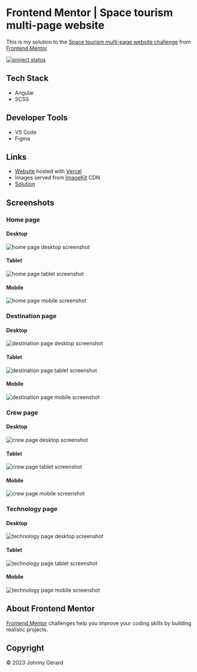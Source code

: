 # Frontend Mentor | Space tourism multi-page website
This is my solution to the [Space tourism multi-page website challenge](https://www.frontendmentor.io/challenges/space-tourism-multipage-website-gRWj1URZ3) from [Frontend Mentor](https://www.frontendmentor.io/).

[![project status](https://img.shields.io/badge/status-solution%20published-success?style=for-the-badge)](https://fem-space-tourism-multi-page-website-jgerard.vercel.app)

## Tech Stack
 - Angular
 - SCSS

## Developer Tools
 - VS Code
 - Figma

## Links
 - [Website](https://fem-space-tourism-multi-page-website-jgerard.vercel.app) hosted with [Vercel](https://vercel.com/)
 - Images served from [ImageKit](https://imagekit.io/) CDN
 - [Solution](https://www.frontendmentor.io/solutions/space-tourism-multipage-website-UHr5CG9m9M)

## Screenshots
### Home page
#### Desktop
![home page desktop screenshot](screenshots/home/screenshot-desktop.webp)
#### Tablet
![home page tablet screenshot](screenshots/home/screenshot-tablet.webp)
#### Mobile
![home page mobile screenshot](screenshots/home/screenshot-mobile.webp)
### Destination page
#### Desktop
![destination page desktop screenshot](screenshots/destination/screenshot-desktop.webp)
#### Tablet
![destination page tablet screenshot](screenshots/destination/screenshot-tablet.webp)
#### Mobile
![destination page mobile screenshot](screenshots/destination/screenshot-mobile.webp)
### Crew page
#### Desktop
![crew page desktop screenshot](screenshots/crew/screenshot-desktop.webp)
#### Tablet
![crew page tablet screenshot](screenshots/crew/screenshot-tablet.webp)
#### Mobile
![crew page mobile screenshot](screenshots/crew/screenshot-mobile.webp)
### Technology page
#### Desktop
![technology page desktop screenshot](screenshots/technology/screenshot-desktop.webp)
#### Tablet
![technology page tablet screenshot](screenshots/technology/screenshot-tablet.webp)
#### Mobile
![technology page mobile screenshot](screenshots/technology/screenshot-mobile.webp)

## About Frontend Mentor
[Frontend Mentor](https://www.frontendmentor.io/) challenges help you improve your coding skills by building realistic projects.

## Copyright
© 2023 Johnny Gérard
